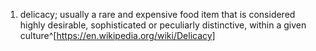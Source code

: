 1. delicacy; usually a rare and expensive food item that is considered highly desirable, sophisticated or peculiarly distinctive, within a given culture^[https://en.wikipedia.org/wiki/Delicacy]